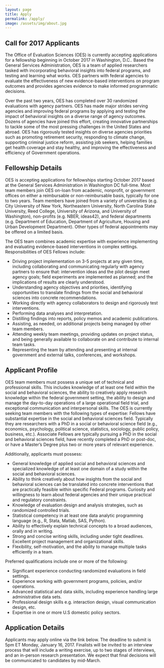 ```yaml
---
layout: page
title: Apply
permalink: /apply/
image: /assets/img/about.jpg
---
```

## Call for 2017 Applicants

The Office of Evaluation Sciences (OES) is currently accepting applications for a fellowship beginning in October 2017 in Washington, D.C.. Based the General Services Administration, OES is a team of applied researchers tasked with incorporating behavioral insights into federal programs, and testing and learning what works. OES partners with federal agencies to evaluate the effectiveness of new evidence-based interventions on program outcomes and  provides agencies evidence to make informed programmatic decisions. 

Over the past two years, OES has completed over 30 randomized evaluations with agency partners. OES has made major strides serving agencies and improving federal programs by applying and testing the impact of behavioral insights on a diverse range of agency outcomes.  Dozens of agencies have joined this effort, creating innovative partnerships to tackle some of the most pressing challenges in the United States and abroad. OES has rigorously tested insights on diverse agencies priorities such as promoting retirement security, responding to climate change, supporting criminal justice reform, assisting job seekers, helping families get health coverage and stay healthy, and improving the effectiveness and efficiency of Government operations. 

## Fellowship Details

OES is accepting applications for fellowships starting October 2017 based at the General Services Administration in Washington DC full-time. Most team members join OES on-loan from academic, nonprofit, or government offices on either a reimbursable or non-reimbursable basis, typically for one to two years. Team members have joined from a variety of universities (e.g. City University of New York, Northeastern University, North Carolina State University, Reed College, University of Arizona, and University of Washington), non-profits (e.g. NBER, ideas42), and federal departments (e.g. Department of Education, Department of Agriculture, Housing and Urban Development Department). Other types of federal appointments may be offered on a limited basis.

The OES team combines academic expertise with experience implementing and evaluating evidence-based interventions in complex settings. Responsibilities of OES Fellows include:
- Driving project implementation on 3-5 projects at any given time, including collaborating and communicating regularly with agency partners to ensure that: intervention ideas and the pilot design meet agency goals; field experiments are implemented as planned; and the implications of results are clearly understood.
- Understanding agency objectives and priorities, identifying opportunities to translate findings from the social and behavioral sciences into concrete recommendations. 
- Working directly with agency collaborators to design and rigorously test interventions.
- Performing data analyses and interpretation. 
- Distilling findings into reports, policy memos and academic publications.
- Assisting, as needed, on additional projects being managed by other team members.
- Attending weekly team meetings, providing updates on project status, and being generally available to collaborate on and contribute to internal team tasks.
- Representing the team by attending and presenting at internal government and external talks, conferences, and workshops. 

## Applicant Profile

OES team members must possess a unique set of technical and professional skills. This includes knowledge of at least one field within the social and behavioral sciences, the ability to creatively apply research knowledge within the federal government setting, the ability to design and manage the day-to-day operations of a large operational field trial, and exceptional communication and interpersonal skills. The OES is currently seeking team members with the following types of expertise:
Fellows have substantial expertise in the social and behavioral sciences field. Typically they are researchers with a PhD in a social or behavioral science field (e.g., economics, psychology, political science, statistics, sociology, public policy, business, etc.).
Associate Fellows are typically pursuing a PhD in the social and behavioral sciences field, have recently completed a PhD or post-doc, or have a Master’s Degree plus two or more years of relevant experience.

Additionally, applicants must possess: 
- General knowledge of applied social and behavioral sciences and specialized knowledge of at least one domain of a study within the social and behavioral sciences.
- Ability to think creatively about how insights from the social and behavioral sciences can be translated into concrete interventions that are practically feasible within specific Federal programs. Curiosity and willingness to learn about federal agencies and their unique practical and regulatory constraints. 
- Knowledge of evaluation design and analysis strategies, such as randomized controlled trials.
- Statistical competency in at least one data analytic programming language (e.g., R, Stata, Matlab, SAS, Python).
- Ability to effectively explain technical concepts to a broad audiences, orally and in writing.
- Strong and concise writing skills, including under tight deadlines. Excellent project management and organizational skills.
- Flexibility, self-motivation, and the ability to manage multiple tasks efficiently in a team.

Preferred qualifications include one or more of the following: 
- Significant experience conducting randomized evaluations in field settings.
- Experience working with government programs, policies, and/or operations. 
- Advanced statistical and data skills, including experience handling large administrative data sets.
- Professional design skills e.g. interaction design, visual communication design, etc.
- Expertise in one or more U.S domestic policy sectors.


## Application Details

Applicants may apply online via the link below. The deadline to submit is 5pm ET Monday, January 16, 2017. Finalists will be invited to an interview process that will include a writing exercise, up to two stages of interviews, and an in-person research presentation. We expect that final decisions will be communicated to candidates by mid-March. 
